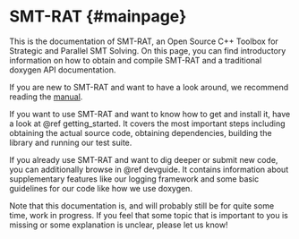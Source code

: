 SMT-RAT                         {#mainpage}
============

This is the documentation of SMT-RAT, an Open Source C++ Toolbox for Strategic and Parallel SMT Solving.
On this page, you can find introductory information on how to obtain and compile SMT-RAT and a traditional doxygen API documentation.

If you are new to SMT-RAT and want to have a look around, we recommend reading the [manual](https://github.com/smtrat/smtrat/blob/master/manual/manual_smtrat-2.0.0.pdf).

If you want to use SMT-RAT and want to know how to get and install it, have a look at @ref getting_started. 
It covers the most important steps including obtaining the actual source code, obtaining dependencies, building the library and running our test suite.

If you already use SMT-RAT and want to dig deeper or submit new code, you can additionally browse in @ref devguide.
It contains information about supplementary features like our logging framework and some basic guidelines for our code like how we use doxygen.

Note that this documentation is, and will probably still be for quite some time, work in progress.
If you feel that some topic that is important to you is missing or some explanation is unclear, please let us know!

